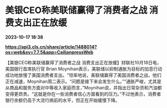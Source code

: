 # 美银CEO称美联储赢得了消费者之战 消费支出正在放缓

**2023-10-17 18:38**

**https://api3.cls.cn/share/article/1488014?os=web&sv=7.7.5&app=CailianpressWeb**

【美银CEO称美联储赢得了消费者之战 消费支出正在放缓】财联社10月18日电，美国银行首席执行官 Brian Moynihan表示，美联储以抑制通胀为目标的加息行动成功地放慢了美国消费者支出。“坦率地说，美联储赢得了美国消费者之战，他们正在减速，Moynihan周二表示。“问题是接下来会发生什么。”“通胀严峻，尤其是从商品和服务方面对中等收入家庭而言，”Moynihan说，并指出日常杂货和汽油都变得更昂贵。“这就是你在一些消费者信心方面看到的压力。”不过他表示，消费者银行余额仍高于大流行病前的水平，但正在开始缓慢下降。
